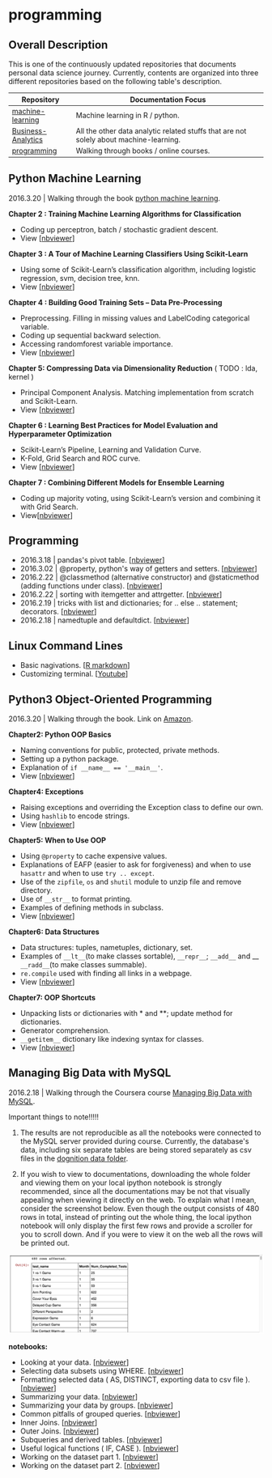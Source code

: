 # programming

## Overall Description

This is one of the continuously updated repositories that documents personal data science journey. Currently, contents are organized into three different repositories based on the following table's description.

| Repository | Documentation Focus |
| ---------- | ----------- |
| [machine-learning](https://github.com/ethen8181/machine-learning) | Machine learning in R / python. |
| [Business-Analytics](https://github.com/ethen8181/Business-Analytics) | All the other data analytic related stuffs that are not solely about machine-learning. |
| [programming](https://github.com/ethen8181/programming) | Walking through books / online courses. |

## Python Machine Learning

2016.3.20 | Walking through the book [python machine learning](https://github.com/rasbt/python-machine-learning-book).

**Chapter 2 : Training Machine Learning Algorithms for Classification** 

- Coding up perceptron, batch / stochastic gradient descent.
- View [[nbviewer](http://nbviewer.jupyter.org/github/ethen8181/programming/blob/master/python_machine_learning/chapter2/chapter2.ipynb)]

**Chapter 3 : A Tour of Machine Learning Classifiers Using Scikit-Learn** 

- Using some of Scikit-Learn’s classification algorithm, including logistic regression, svm, decision tree, knn.
- View [[nbviewer](http://nbviewer.jupyter.org/github/ethen8181/programming/blob/master/python_machine_learning/chapter3/chapter3.ipynb)]

**Chapter 4 : Building Good Training Sets – Data Pre-Processing** 

- Preprocessing. Filling in missing values and LabelCoding categorical variable.
- Coding up sequential backward selection.
- Accessing randomforest variable importance.
- View [[nbviewer](http://nbviewer.jupyter.org/github/ethen8181/programming/blob/master/python_machine_learning/chapter4/chapter4.ipynb)]

**Chapter 5: Compressing Data via Dimensionality Reduction** ( TODO : lda, kernel )

- Principal Component Analysis. Matching implementation from scratch and Scikit-Learn.
- View [[nbviewer](http://nbviewer.jupyter.org/github/ethen8181/programming/blob/master/python_machine_learning/chapter5/chapter5.ipynb)]

**Chapter 6 : Learning Best Practices for Model Evaluation and Hyperparameter Optimization** 

- Scikit-Learn’s Pipeline, Learning and Validation Curve.
- K-Fold, Grid Search and ROC curve.
- View [[nbviewer](http://nbviewer.jupyter.org/github/ethen8181/programming/blob/master/python_machine_learning/chapter6/chapter6.ipynb)]

**Chapter 7 : Combining Different Models for Ensemble Learning**

- Coding up majority voting, using Scikit-Learn’s version and combining it with Grid Search.
- View[[nbviewer](http://nbviewer.jupyter.org/github/ethen8181/programming/blob/master/python_machine_learning/chapter7/chapter7.ipynb)]

## Programming

- 2016.3.18 | pandas's pivot table. [[nbviewer](http://nbviewer.jupyter.org/github/ethen8181/programming/blob/master/programming/pivot_table/pivot_table.ipynb)]
- 2016.3.02 | @property, python's way of getters and setters. [[nbviewer](http://nbviewer.jupyter.org/github/ethen8181/programming/blob/master/programming/class_@property.ipynb)]
- 2016.2.22 | @classmethod (alternative constructor) and @staticmethod (adding functions under class). [[nbviewer](http://nbviewer.jupyter.org/github/ethen8181/programming/blob/master/programming/class.ipynb)]
- 2016.2.22 | sorting with itemgetter and attrgetter. [[nbviewer](http://nbviewer.jupyter.org/github/ethen8181/programming/blob/master/programming/sorting_with_itemgetter.ipynb)]
- 2016.2.19 | tricks with list and dictionaries; for .. else .. statement; decorators. [[nbviewer](http://nbviewer.jupyter.org/github/ethen8181/programming/blob/master/programming/idiomatic_python.ipynb)] 
- 2016.2.18 | namedtuple and defaultdict. [[nbviewer](http://nbviewer.jupyter.org/github/ethen8181/programming/blob/master/programming/collections_module.ipynb)]


## Linux Command Lines

- Basic nagivations. [[R markdown](http://ethen8181.github.io/programming/linux_commands/linux_commands.html)]
- Customizing terminal. [[Youtube](https://www.youtube.com/watch?v=vDOVEDl2z84)]

## Python3 Object-Oriented Programming

2016.3.20 | Walking through the book. Link on [Amazon](http://www.amazon.com/Python-3-Object-Oriented-Programming/dp/1849511268).

**Chapter2: Python OOP Basics**

- Naming conventions for public, protected, private methods.
- Setting up a python package.
- Explanation of `if __name__ == '__main__'`.
- View [[nbviewer](http://nbviewer.jupyter.org/github/ethen8181/programming/blob/master/OOP/chapter2_python_objects/python_objects.ipynb)] 

**Chapter4: Exceptions**

- Raising exceptions and overriding the Exception class to define our own.
- Using `hashlib` to encode strings.
- View [[nbviewer](http://nbviewer.jupyter.org/github/ethen8181/programming/blob/master/OOP/chapter4_exception/exception.ipynb)]

**Chapter5: When to Use OOP**

- Using `@property` to cache expensive values.
- Explanations of EAFP (easier to ask for forgiveness) and when to use `hasattr` and when to use `try .. except`.
- Use of the `zipfile`, `os` and `shutil` module to unzip file and remove directory.
- Use of `__str__` to format printing.
- Examples of defining methods in subclass.
- View [[nbviewer](http://nbviewer.jupyter.org/github/ethen8181/programming/blob/master/OOP/chapter5_when_to_use/when_to_use.ipynb)]

**Chapter6: Data Structures**

- Data structures: tuples, nametuples, dictionary, set.
- Examples of `__lt__`(to make classes sortable), `__repr__`; `__add__` and __ `__radd__`(to make classes summable).
- `re.compile` used with finding all links in a webpage.
- View [[nbviewer](http://nbviewer.jupyter.org/github/ethen8181/programming/blob/master/OOP/chapter6_data_structure/data_structure.ipynb)]

**Chapter7: OOP Shortcuts**

- Unpacking lists or dictionaries with * and **; update method for dictionaries.
- Generator comprehension.
- `__getitem__` dictionary like indexing syntax for classes.
- View [[nbviewer](http://nbviewer.jupyter.org/github/ethen8181/programming/blob/master/OOP/chapter7_object_oriented_shortcuts/shortcuts.ipynb)]


## Managing Big Data with MySQL

2016.2.18 | Walking through the Coursera course [Managing Big Data with MySQL](https://www.coursera.org/learn/analytics-mysql). 

Important things to note!!!!! 

1. The results are not reproducible as all the notebooks were connected to the MySQL server provided during course. Currently, the database's data, including six separate tables are being stored separately as csv files in the [dognition data folder](https://github.com/ethen8181/programming/tree/master/database/mysql_exercise/dognition_data).

2. If you wish to view to documentations, downloading the whole folder and viewing them on your local ipython notebook is strongly recommended, since all the documentations may be not that visually appealing when viewing it directly on the web. To explain what I mean, consider the screenshot below. Even though the output consists of 480 rows in total, instead of printing out the whole thing, the local ipython notebook will only display the first few rows and provide a scroller for you to scroll down. And if you were to view it on the web all the rows will be printed out.

![truncate_rows](database/truncate_rows.png)

**notebooks:**

- Looking at your data. [[nbviewer](http://nbviewer.jupyter.org/github/ethen8181/programming/blob/master/database/mysql_exercise/MySQL_Exercise_01_Looking_at_Your_Data.ipynb)]
- Selecting data subsets using WHERE. [[nbviewer](http://nbviewer.jupyter.org/github/ethen8181/programming/blob/master/database/mysql_exercise/MySQL_Exercise_02_Selecting_Data_Subsets_using_WHERE.ipynb)]
- Formatting selected data ( AS, DISTINCT, exporting data to csv file ). [[nbviewer](http://nbviewer.jupyter.org/github/ethen8181/programming/blob/master/database/mysql_exercise/MySQL_Exercise_03_Formatting_Selected_Data.ipynb)]
- Summarizing your data. [[nbviewer](http://nbviewer.jupyter.org/github/ethen8181/programming/blob/master/database/mysql_exercise/MySQL_Exercise_04_Summarizing_Your_Data.ipynb)]
- Summarizing your data by groups. [[nbviewer](http://nbviewer.jupyter.org/github/ethen8181/programming/blob/master/database/mysql_exercise/MySQL_Exercise_05_Summaries_of_Groups_of_Data.ipynb)]
- Common pitfalls of grouped queries. [[nbviewer](http://nbviewer.jupyter.org/github/ethen8181/programming/blob/master/database/mysql_exercise/MySQL_Exercise_06_Common_Pitfalls_of_Grouped_Queries.ipynb)]
- Inner Joins. [[nbviewer](http://nbviewer.jupyter.org/github/ethen8181/programming/blob/master/database/mysql_exercise/MySQL_Exercise_07_Inner_Joins.ipynb)]
- Outer Joins. [[nbviewer](http://nbviewer.jupyter.org/github/ethen8181/programming/blob/master/database/mysql_exercise/MySQL_Exercise_08_Joining_Tables_with_Outer_Joins.ipynb)]
- Subqueries and derived tables. [[nbviewer](http://nbviewer.jupyter.org/github/ethen8181/programming/blob/master/database/mysql_exercise/MySQL_Exercise_09_Subqueries_and_Derived_Tables.ipynb)]
- Useful logical functions ( IF, CASE ). [[nbviewer](http://nbviewer.jupyter.org/github/ethen8181/programming/blob/master/database/mysql_exercise/MySQL_Exercise_10_Useful_Logical_Functions.ipynb)]
- Working on the dataset part 1. [[nbviewer](http://nbviewer.jupyter.org/github/ethen8181/programming/blob/master/database/mysql_exercise/MySQL_Exercise_11_Queries_that_Test_Relationships_Between_Test_Completion_and_Dog_Characterisitcs.ipynb)]
- Working on the dataset part 2. [[nbviewer](http://nbviewer.jupyter.org/github/ethen8181/programming/blob/master/database/mysql_exercise/MySQL_Exercise_12_Queries_that_Test_Relationships_Between_Test_Completion_and_Test_Circumstances.ipynb)]


